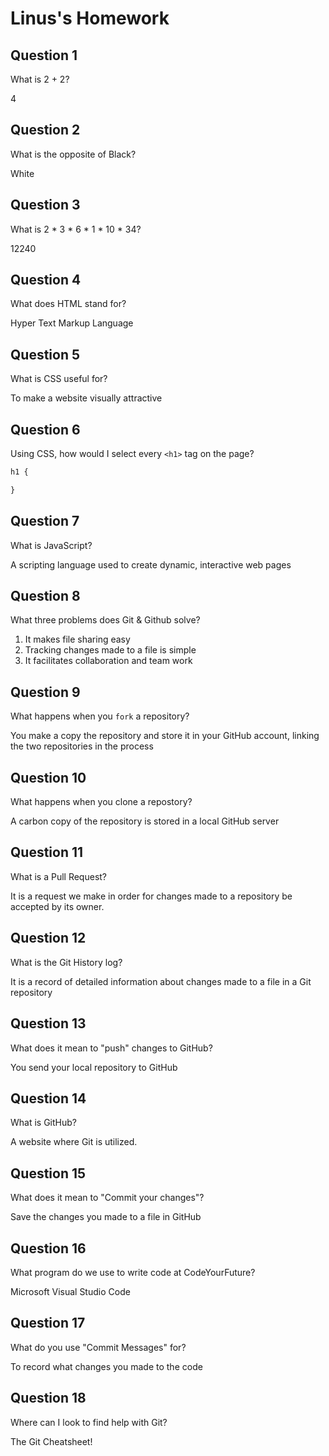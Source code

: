 # Linus's Homework

## Question 1

What is 2 + 2?

4

## Question 2

What is the opposite of Black?

White

## Question 3

What is  2 * 3 * 6 * 1 * 10 * 34?

12240

## Question 4 

What does HTML stand for?

Hyper Text Markup Language

## Question 5

What is CSS useful for?

To make a website visually attractive

## Question 6

Using CSS, how would I select every `<h1>` tag on the page?

```css
h1 {

}
```

## Question 7

What is JavaScript?

A scripting language used to create dynamic, interactive web pages

## Question 8

What three problems does Git & Github solve?

1. It makes file sharing easy
2. Tracking changes made to a file is simple
3. It facilitates collaboration and team work

## Question 9

What happens when you `fork` a repository?

You make a copy the repository and store it in your GitHub account, linking the two repositories in the process

## Question 10 

What happens when you clone a repostory?

A carbon copy of the repository is stored in a local GitHub server

## Question 11

What is a Pull Request?

It is a request we make in order for changes made to a repository be accepted by its owner.

## Question 12

What is the Git History log?

It is a record of detailed information about changes made to a file in a Git repository

## Question 13

What does it mean to "push" changes to GitHub?

You send your local repository to GitHub

## Question 14

What is GitHub?

A website where Git is utilized.

## Question 15

What does it mean to "Commit your changes"?

Save the changes you made to a file in GitHub

## Question 16

What program do we use to write code at CodeYourFuture?

Microsoft Visual Studio Code

## Question 17

What do you use "Commit Messages" for?

To record what changes you made to the code

## Question 18

Where can I look to find help with Git?

The Git Cheatsheet!

